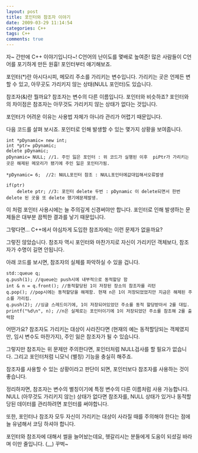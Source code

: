 ```yaml
---
layout: post
title: 포인터와 참조자 이야기
date: 2009-03-29 11:14:54
categories: C++
tags: C++
comments: true
---
```


자~ 간만에 C++ 이야기입니다~!
C언어의 난이도를 몇배로 높여준! 많은 사람들이 C언어를 포기하게 만든 원흉! 포인터부터 얘기해보죠.

포인터(*)란 아시다시피, 메모리 주소를 가리키는 변수입니다. 가리키는 곳은 언제든 변할 수 있고, 아무곳도 가리키지 않는 상태(NULL 포인터)도 있습니다.

참조자(&)란 뭘까요? 참조자는 변수의 다른 이름입니다. 포인터와 비슷하죠? 포인터와의 차이점은 참조자는 아무것도 가리키지 않는 상태가 없다는 것입니다.

포인터가 어려운 이유는 사용법 자체가 아니라 관리가 어렵기 때문입니다.

다음 코드를 살펴 보시죠. 포인터로 인해 발생할 수 있는 몇가지 상황을 보여줍니다.

    int *pDynamic= new int;
    int *ptr= pDynamic;
    delete pDynamic;
    pDynamic= NULL; //1. 주인 잃은 포인터 : 위 코드가 실행된 이후  piPtr가 가리키는 곳은 해제된 메모리가 됐기에 주인 잃은 포인터가됨.

    *pDynamic= 6;  //2: NULL포인터 참조 : NULL포인터에값대입해서오류발생 

    if(ptr)
        delete ptr; //3: 포인터 delete 두번 : pDynamic 이 delete되면서 한번 delete 된 곳을 또 delete 했기에문제발생.

이 처럼 포인터 사용시에는 늘 주의깊게 신경써야만 합니다. 포인터로 인해 발생하는 문제들은 대부분 끔찍한 결과를 낳기 때문입니다.

그렇다면... C++에서 야심차게 도입한 참조자에는 이런 문제가 없을까요?

그렇진 않았습니다. 참조자 역시 포인터와 마찬가지로 자신이 가리키던 객체보다, 참조자가 수명이 길면 안됩니다.

아래 코드를 보시면, 참조자의 실체를 파악하실 수 있을 겁니다.

    std::queue q;
    q.push(1); //queue는 push시에 내부적으로 동적할당 함
    int & n = q.front(); //동적할당된 1이 저장된 장소의 참조자를 리턴
    q.pop(); //pop시에는 동적할당을 해제함. 현재 n은 1이 저장되었었지만 지금은 해제된 주소를 가리킴. 
    q.push(2); //싱글 스레드이기에, 1이 저장되어있었던 주소를 동적 할당받아서 2를 대입.
    printf("%d\n", n); //n은 실제로는 포인터이기에 1이 저장되었던 주소를 참조해 2를 출력함

어떤가요? 참조자도 가리키는 대상이 사라진다면 (현재의 예는 동적할당되는 객체였지만, 임시 변수도 마찬가지), 주인 잃은 참조자가 될 수 있습니다.

그렇지만 참조자는 위 문제만 주의한다면, 포인터처럼 NULL검사를 할 필요가 없습니다. 그리고 포인터처럼 니모닉 (별칭) 기능을 충실히 해주죠.

참조자를 사용할 수 있는 상황이라고 판단이 되면, 포인터보다 참조자를 사용하는 것이 좋습니다.

정리하자면, 참조자는 변수의 별칭이기에 특정 변수의 다른 이름처럼 사용 가능합니다. NULL (아무것도 가리키지 않는) 상태가 없다면 참조자를, NULL 상태가 있거나 동적할당된 데이터를 관리하려면 포인터를 써야합니다.

또한, 포인터나 참조자 모두 자신이 가리키는 대상이 사라질 때를 주의해야 한다는 점에 늘 유념해서 코딩 하셔야 합니다.

포인터와 참조자에 대해서 썰을 늘어놨는데요, 헷갈리시는 분들에게 도움이 되셨길 바라며 이만 줄입니다. (__) 꾸벅~

